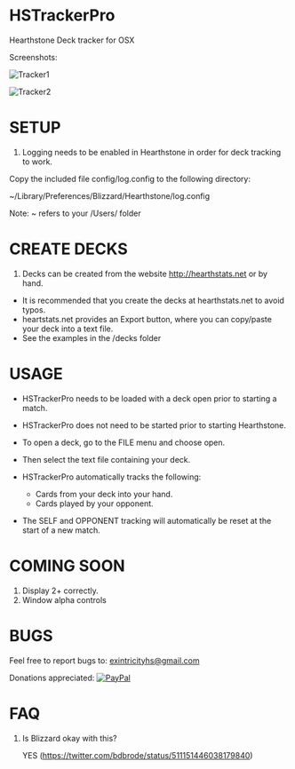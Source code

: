 # HSTrackerPro
Hearthstone Deck tracker for OSX

Screenshots:

![Tracker1](http://i.imgur.com/OwRKpNl.png "Tracking played card")

![Tracker2](http://i.imgur.com/r2rqqMT.png "Highlight cards")

# SETUP
1. Logging needs to be enabled in Hearthstone in order for deck tracking to work.

Copy the included file config/log.config to the following directory:

~/Library/Preferences/Blizzard/Hearthstone/log.config

Note: ~ refers to your /Users/<username> folder


# CREATE DECKS
1. Decks can be created from the website http://hearthstats.net or by hand.

- It is recommended that you create the decks at hearthstats.net to avoid typos.
- heartstats.net provides an Export button, where you can copy/paste your deck into
a text file.
- See the examples in the /decks folder

# USAGE
- HSTrackerPro needs to be loaded with a deck open prior to starting a match.

- HSTrackerPro does not need to be started prior to starting Hearthstone.

- To open a deck, go to the FILE menu and choose open.

- Then select the text file containing your deck.

- HSTrackerPro automatically tracks the following:

    - Cards from your deck into your hand.
    - Cards played by your opponent.

- The SELF and OPPONENT tracking will automatically be reset at the start of a new match.

# COMING SOON
1. Display 2+ correctly.
2. Window alpha controls

# BUGS
Feel free to report bugs to: exintricityhs@gmail.com

Donations appreciated: [![PayPal](https://www.paypalobjects.com/en_US/i/btn/btn_donate_SM.gif)](https://www.paypal.com/cgi-bin/webscr?cmd=_donations&business=Z3GZRVDGW3NKN&lc=US&item_name=EXintricity&currency_code=USD&bn=PP%2dDonationsBF%3abtn_donateCC_LG%2egif%3aNonHosted)

# FAQ
1. Is Blizzard okay with this? 

   YES (https://twitter.com/bdbrode/status/511151446038179840)

